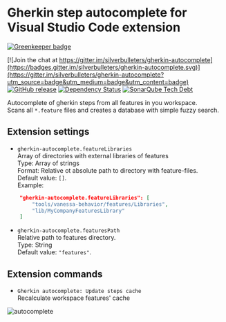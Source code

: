 # Gherkin step autocomplete for Visual Studio Code extension

[![Greenkeeper badge](https://badges.greenkeeper.io/silverbulleters/gherkin-autocomplete.svg)](https://greenkeeper.io/)

[![Join the chat at https://gitter.im/silverbulleters/gherkin-autocomplete](https://badges.gitter.im/silverbulleters/gherkin-autocomplete.svg)](https://gitter.im/silverbulleters/gherkin-autocomplete?utm_source=badge&utm_medium=badge&utm_content=badge)
[![GitHub release](https://img.shields.io/github/release/silverbulleters/gherkin-autocomplete.svg)](https://github.com/silverbulleters/gherkin-autocomplete/blob/master/CHANGELOG.md)
[![Dependency Status](https://gemnasium.com/badges/github.com/silverbulleters/gherkin-autocomplete.svg)](https://gemnasium.com/github.com/silverbulleters/gherkin-autocomplete)
[![SonarQube Tech Debt](https://img.shields.io/sonar/https/sonar.silverbulleters.org/gherkin-autocomplete/tech_debt.svg)](https://sonar.silverbulleters.org/dashboard/index/115459)

Autocomplete of gherkin steps from all features in you workspace.  
Scans all `*.feature` files and creates a database with simple fuzzy search.

## Extension settings

* `gherkin-autocomplete.featureLibraries`  
Array of directories with external libraries of features  
Type: Array of strings  
Format: Relative ot absolute path to directory with feature-files.  
Default value: `[]`.  
Example:
```json
    "gherkin-autocomplete.featureLibraries": [
        "tools/vanessa-behavior/features/Libraries",
        "lib/MyCompanyFeaturesLibrary"
    ]
```  

* `gherkin-autocomplete.featuresPath`  
Relative path to features directory.  
Type: String   
Default value: `"features"`.

## Extension commands

* `Gherkin autocomplete: Update steps cache`  
Recalculate workspace features' cache

![autocomplete](https://cloud.githubusercontent.com/assets/1132840/19971748/ffecea30-a1f0-11e6-9b23-1ed154338d17.gif)
